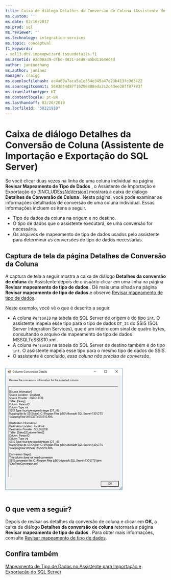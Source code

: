 ```yaml
---
title: Caixa de diálogo Detalhes da Conversão de Coluna (Assistente de Importação e Exportação do SQL Server) | Microsoft Docs
ms.custom: ''
ms.date: 02/16/2017
ms.prod: sql
ms.reviewer: ''
ms.technology: integration-services
ms.topic: conceptual
f1_keywords:
- sql13.dts.impexpwizard.issuedetails.f1
ms.assetid: e2d00a39-dfbd-4821-a4d8-a5bd1164ed4d
author: janinezhang
ms.author: janinez
manager: craigg
ms.openlocfilehash: ac4a69a7aca5a1e354e345a47e23b413fc9d3422
ms.sourcegitcommit: 5683044d87f16200888eda2c2c4dee38ff87793f
ms.translationtype: HT
ms.contentlocale: pt-BR
ms.lasthandoff: 03/20/2019
ms.locfileid: "58221910"
---
```

# <a name="column-conversion-details-dialog-box-sql-server-import-and-export-wizard"></a>Caixa de diálogo Detalhes da Conversão de Coluna (Assistente de Importação e Exportação do SQL Server)
  Se você clicar duas vezes na linha de uma coluna individual na página **Revisar Mapeamento de Tipo de Dados** , o Assistente de Importação e Exportação do [!INCLUDE[ssNoVersion](../../includes/ssnoversion-md.md)] mostrará a caixa de diálogo **Detalhes de Conversão de Coluna** . Nesta página, você pode examinar as informações detalhadas de conversão de uma coluna individual. Essas informações incluem os itens a seguir.
-   Tipo de dados da coluna na origem e no destino.
-   O tipo de dados que o assistente executará, se uma conversão for necessária.
-   Os arquivos de mapeamento de tipo de dados usados pelo assistente para determinar as conversões de tipo de dados necessárias. 

## <a name="screen-shot-of-the-column-conversion-details-page"></a>Captura de tela da página Detalhes de Conversão da Coluna 
 A captura de tela a seguir mostra a caixa de diálogo **Detalhes da conversão de coluna** do Assistente depois de o usuário clicar em uma linha na página **Revisar mapeamento de tipo de dados** . Dê mais uma olhada na página **Revisar mapeamento de tipo de dados** e observe [Revisar mapeamento de tipo de dados](../../integration-services/import-export-data/review-data-type-mapping-sql-server-import-and-export-wizard.md).
 
Neste exemplo, você vê o que é descrito a seguir.
-   A coluna `PersonID` na tabela do SQL Server de origem é do tipo `int`. O assistente mapeia esse tipo para o tipo de dados `DT_I4` do SSIS (SQL Server Integration Services), que é um inteiro com sinal de quatro bytes, consultando o arquivo de mapeamento de tipo de dados MSSQLToSSIS10.xml.
-   A coluna `PersonID` na tabela do SQL Server de destino também é do tipo `int`. O assistente mapeia esse tipo para o mesmo tipo de dados do SSIS.
-   O assistente é concluído, *essa coluna não precisa de conversão*.
 
  
 ![Página Conversão de coluna do Assistente de Importação e Exportação](../../integration-services/import-export-data/media/column-conversion.png "Página Conversão de coluna do Assistente de Importação e Exportação") 
  
## <a name="whats-next"></a>O que vem a seguir?  
 Depois de revisar os detalhes da conversão de coluna e clicar em **OK**, a caixa de diálogo **Detalhes da conversão de coluna** retornará a página **Revisar mapeamento de tipo de dados** . Para obter mais informações, consulte [Revisar mapeamento de tipo de dados](../../integration-services/import-export-data/review-data-type-mapping-sql-server-import-and-export-wizard.md).  

## <a name="see-also"></a>Confira também
[Mapeamento de Tipo de Dados no Assistente para Importação e Exportação do SQL Server](../../integration-services/import-export-data/data-type-mapping-in-the-sql-server-import-and-export-wizard.md)
